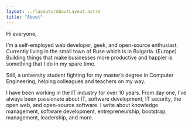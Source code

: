```yaml
---
layout: ../layouts/AboutLayout.astro
title: "About"
---
```


Hi everyone,

I’m a self-employed web developer, geek, and open-source enthusiast. Currently living in the small town of Ruse which is in Bulgaria. (Europe) Building things that make businesses more productive and happier is something that I do in my spare time.

Still, a university student fighting for my master’s degree in Computer Engineering, helping colleagues and teachers on my way.

I have been working in the IT industry for over 10 years. From day one, I’ve always been passionate about IT, software development, IT security, the open web, and open-source software. I write about knowledge management, software development, entrepreneurship, bootstrap, management, leadership, and more.
